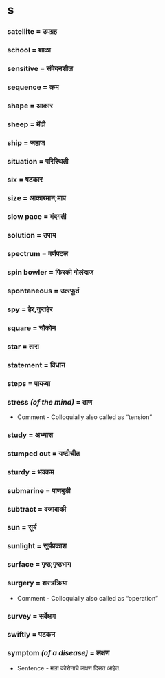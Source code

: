 # s

### satellite = उपग्रह

### school = शाळा

### sensitive = संवेदनशील

### sequence = क्रम

### shape = आकार

### sheep = मेंढी

### ship = जहाज

### situation = परिस्थिती

### six = षटकार

### size = आकारमान;माप

### slow pace = मंदगती

### solution = उपाय

### spectrum = वर्णपटल

### spin bowler = फिरकी गोलंदाज

### spontaneous = उत्स्फूर्त

### spy = हेर,गुप्तहेर

### square = चौकोन

### star = तारा

### statement = विधान

### steps = पायर्‍या

### stress *(of the mind)* = ताण

- Comment - Colloquially also called as “tension”

### study = अभ्यास

### stumped out = यष्टीचीत

### sturdy = भक्कम

### submarine = पाणबुडी

### subtract = वजाबाकी

### sun = सूर्य

### sunlight = सूर्यप्रकाश

### surface = पृष्ठ;पृष्ठभाग

### surgery = शस्त्रक्रिया

- Comment - Colloquially also called as “operation”

### survey = सर्वेक्षण

### swiftly = पटकन

### symptom *(of a disease)* = लक्षण

- Sentence - मला कोरोनाचे लक्षण दिसत आहेत.

